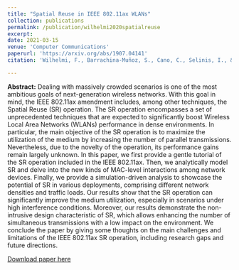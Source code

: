```yaml
---
title: "Spatial Reuse in IEEE 802.11ax WLANs"
collection: publications
permalink: /publication/wilhelmi2020spatialreuse
excerpt: 
date: 2021-03-15
venue: 'Computer Communications'
paperurl: 'https://arxiv.org/abs/1907.04141'
citation: 'Wilhelmi, F., Barrachina-Muñoz, S., Cano, C., Selinis, I., & Bellalta, B. (2021). Spatial Reuse in IEEE 802.11ax WLANs. <i>Computer Communications</i> 170, 65-83.'

---
```

**Abstract:** Dealing with massively crowded scenarios is one of the most ambitious goals of next-generation wireless networks. With this goal in mind, the IEEE 802.11ax amendment includes, among other techniques, the Spatial Reuse (SR) operation. The SR operation encompasses a set of unprecedented techniques that are expected to significantly boost Wireless Local Area Networks (WLANs) performance in dense environments. In particular, the main objective of the SR operation is to maximize the utilization of the medium by increasing the number of parallel transmissions. Nevertheless, due to the novelty of the operation, its performance gains remain largely unknown. In this paper, we first provide a gentle tutorial of the SR operation included in the IEEE 802.11ax. Then, we analytically model SR and delve into the new kinds of MAC-level interactions among network devices. Finally, we provide a simulation-driven analysis to showcase the potential of SR in various deployments, comprising different network densities and traffic loads. Our results show that the SR operation can significantly improve the medium utilization, especially in scenarios under high interference conditions. Moreover, our results demonstrate the non-intrusive design characteristic of SR, which allows enhancing the number of simultaneous transmissions with a low impact on the environment. We conclude the paper by giving some thoughts on the main challenges and limitations of the IEEE 802.11ax SR operation, including research gaps and future directions.

[Download paper here](https://arxiv.org/abs/1907.04141)